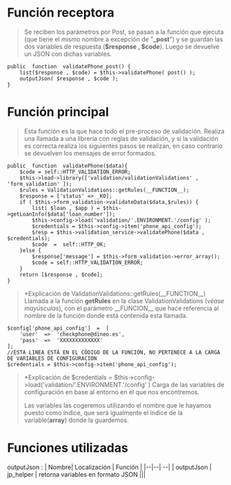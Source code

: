 # Función receptora
> Se reciben los parámetros por Post, se pasan a la función que ejecuta (que tiene el mismo nombre a excepción de "**_post**") y se guardan las dos variables de respuesta (**$response , $code**).
> Luego se devuelve un JSON con dichas variables.

	public  function  validatePhone_post() {
		list($response , $code) = $this->validatePhone( post() );
		outputJson( $response , $code );
	}
	
# Función principal

> Esta función es la que hace todo el pre-proceso de validación.
> Realiza una llamada a una librería con reglas de validación,  y si la validación es correcta realiza los siguientes pasos se realizan, en caso contrario se devuelven los mensajes de error formados.

	public  function  validatePhone($data){
		$code = self::HTTP_VALIDATION_ERROR;
		$this->load->library(['validation/validationValidations' , 'form_validation' ]);
		$rules = ValidationValidations::getRules(__FUNCTION__);
		$response = ['status' => _KO];
		if ( $this->form_validation->validateData($data,$rules)) {
			list( $loan , $app ) = $this->getLoanInfo($data['loan_number']);
			$this->config->load('validation/'.ENVIRONMENT.'/config' );
			$credentials = $this->config->item('phone_api_config');
			$resp = $this->validation_service->validatePhone($data , $credentials);
			$code  =  self::HTTP_OK;
		}else {
			$response['message'] = $this->form_validation->error_array();
			$code = self::HTTP_VALIDATION_ERROR;
		}
		return [$response , $code];
	}

> *Explicación de ValidationValidations::getRules(\_\_FUNCTION\_\_)
> Llamada a la función **getRules** en la clase ValidationValidations (*véase mayúsculas*), con el parámetro \_\_FUNCION\_\_ que hace referencia al nombre de la función donde está contenida esta llamada.

	$config['phone_api_config']  =  [
		'user'  =>  'checkphone@dineo.es',
		'pass'  =>  'XXXXXXXXXXXXX'
	];
	//ESTA LINEA ESTÁ EN EL CÓDIGO DE LA FUNCIÓN, NO PERTENECE A LA CARGA DE VARIABLES DE CONFIGURACION
	$credentials = $this->config->item('phone_api_config');
> *Explicación de $credentials =  $this->config->load('validation/'.ENVIRONMENT.'/config' )
> Carga de las variables de configuración en base al entorno en el que nos encontremos.
> 
> Las variables las cogeremos  utilizando el nombre que le hayamos puesto como índice, que será igualmente el índice de la variable(**array**) donde la guardemos.
# Funciones utilizadas

outputJson : 
|  Nombre| Localización | Función |
|--|--| --|
| outputJson | jp_helper | retorna variables en formato JSON
|||